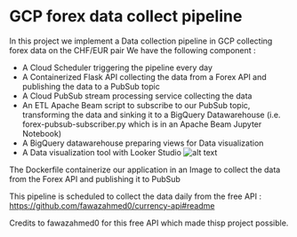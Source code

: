 # GCP forex data collect pipeline
In this project we implement a Data collection pipeline in GCP collecting forex data on the CHF/EUR pair
We have the following component :
- A Cloud Scheduler triggering the pipeline every day
- A Containerized Flask API collecting the data from a Forex API and publishing the data to a PubSub topic
- A Cloud PubSub stream processing service collecting the data
- An ETL Apache Beam script to subscribe to our PubSub topic, transforming the data and sinking it to a BigQuery Datawarehouse (i.e. forex-pubsub-subscriber.py which is in an Apache Beam Jupyter Notebook)
- A BigQuery datawarehouse preparing views for Data visualization
- A Data visualization tool with Looker Studio
![alt text](https://github.com/rbgt/GCP_forex_data_collect_pipeline/blob/main/gcp_daily_collect_pipeline.png)

The Dockerfile containerize our application in an Image to collect the data from the Forex API and publishing it to PubSub

This pipeline is scheduled to collect the data daily from the free API : https://github.com/fawazahmed0/currency-api#readme

Credits to fawazahmed0 for this free API which made thisp project possible.
